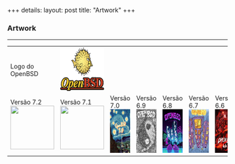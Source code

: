 +++
details:
    layout: post
    title: "Artwork"
+++

### Artwork

---
<table>
    <tr>
        <td>Logo do OpenBSD</td>
        <td>
            <a href="https://openbsd-br.org/artwork/1200px-OpenBSD_Logo_-_Cartoon_Puffy_with_textual_logo_below.svg.png">
                <img src="/artwork/1200px-OpenBSD_Logo_-_Cartoon_Puffy_with_textual_logo_below.svg.png" height="100" width="100" >
            </a>
        </td>
    </tr>
    <tr>
        <td>Versão 7.2<br>
            <a href="https://www.openbsd.org/images/OneFishTwoFish-s.gif">
                <img src="https://www.openbsd.org/images/OneFishTwoFish-s.gif" height="100" width="100" >
            </a>
        </td>
        <td>Versão 7.1<br>
            <a href="https://www.openbsd.org/images/TheGreatWaveOffCalgary.png">
                <img src="https://www.openbsd.org/images/TheGreatWaveOffCalgary-s.gif" height="100" width="100" >
            </a>
        </td>
        <td>Versão 7.0<br>
            <a href="https://www.openbsd.org/images/StarryPointers.png">
                <img src="/artwork/70_StarryPointers-s.png" height="100" width="100" >
            </a>
        </td>
        <td>Versão 6.9<br>
            <a href="https://www.openbsd.org/images/nice.png">
                <img src="/artwork/nice-69.png" height="100" width="100" >
            </a>
        </td>
        <td>Versão 6.8<br>
            <a href="https://www.openbsd.org/images/PuffyOverride.png">
                <img src="/artwork/puffyOverride-68.png" height="100" width="100" >
            </a>
        </td>
        <td>Versão 6.7<br>
            <a href="https://www.openbsd.org/images/CoralFever.gif">
                <img src="/artwork/CoralFever-67.gif" height="100" width="100" >
            </a>
        </td>
        <td>Versão 6.6<br>
            <a href="https://www.openbsd.org/images/sixdotsix.gif">
                <img src="/artwork/sixdotsix.gif" height="100" width="100" >
            </a>
        </td>
        <td>Versão 6.5<br>
            <a href="https://www.openbsd.org/images/Puffystock.gif">
                <img src="/artwork/puffystock-65.gif" height="100" width="100" >
            </a>
        </td>
        <td>Versão 6.4</br>
            <a href="https://openbsd-br.org/artwork/puffoil-64.jpg">
                <img src="/artwork/puffoil-64.jpg" height="100" width="100" >
            </a>
        </td>
    </tr>
</table>

